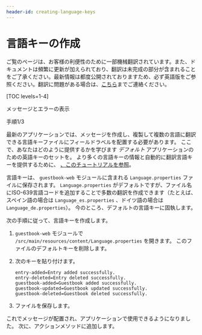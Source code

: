 ```yaml
---
header-id: creating-language-keys
---
```


# 言語キーの作成

<p class="alert alert-info"><span class="wysiwyg-color-blue120">ご覧のページは、お客様の利便性のために一部機械翻訳されています。また、ドキュメントは頻繁に更新が加えられており、翻訳は未完成の部分が含まれることをご了承ください。最新情報は都度公開されておりますため、必ず英語版をご参照ください。翻訳に問題がある場合は、<a href="mailto:support-content-jp@liferay.com">こちら</a>までご連絡ください。</span></p>

[TOC levels=1-4]

<div class="learn-path-step row">
    <p id="stepTitle">メッセージとエラーの表示</p><p>手順1/3</p>
</div>

最新のアプリケーションでは、メッセージを作成し、複製して複数の言語に翻訳できる言語キーファイルにフィールドラベルを配置する必要があります。 ここで、あなたはどのように提供するかを学びます *デフォルト* アプリケーションのための英語キーのセットを。 より多くの言語キーの情報と自動的に翻訳言語キーを提供するために、 [、このチュートリアルを参照](/docs/7-1/tutorials/-/knowledge_base/t/automatically-generating-language-files)。

言語キーは、 `guestbook-web` モジュールに含まれる `Language.properties` ファイルに保存されます。 `Language.properties` がデフォルトですが、ファイル名にISO-639言語コードを追加することで多数の翻訳を作成できます（たとえば、スペイン語の場合は `Language_es.properties` 、ドイツ語の場合は `Language_de.properties`）。 今のところ、デフォルトの言語キーに固執します。

次の手順に従って、言語キーを作成します。

1.  `guestbook-web` モジュールで `/src/main/resources/content/Language.properties` を開きます。 このファイルのデフォルトキーを削除します。

2.  次のキーを貼り付けます。
   
        entry-added=Entry added successfully.
        entry-deleted=Entry deleted successfully.
        guestbook-added=Guestbook added successfully.
        guestbook-updated=Guestbook updated successfully.
        guestbook-deleted=Guestbook deleted successfully.

3.  ファイルを保存します。

これでメッセージが配置され、アプリケーションで使用できるようになりました。 次に、アクションメソッドに追加します。
